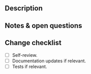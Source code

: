 ## Description

<!-- A summary of what this pull request achieves and a rough list of changes. -->

## Notes & open questions

<!-- Any notes, remarks or open questions you have to make about the PR. -->

## Change checklist

- [ ] Self-review.
- [ ] Documentation updates if relevant.
- [ ] Tests if relevant.
